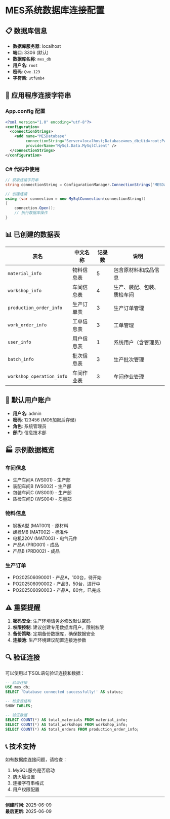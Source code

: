 # MES系统数据库连接配置

## 📋 数据库信息

- **数据库服务器**: localhost
- **端口**: 3306 (默认)
- **数据库名称**: `mes_db`
- **用户名**: `root`
- **密码**: `Qwe.123`
- **字符集**: `utf8mb4`

## 🔧 应用程序连接字符串

### App.config 配置
```xml
<?xml version="1.0" encoding="utf-8"?>
<configuration>
  <connectionStrings>
    <add name="MESDatabase" 
         connectionString="Server=localhost;Database=mes_db;Uid=root;Pwd=Qwe.123;Charset=utf8mb4;SslMode=none;" 
         providerName="MySql.Data.MySqlClient" />
  </connectionStrings>
</configuration>
```

### C# 代码中使用
```csharp
// 获取连接字符串
string connectionString = ConfigurationManager.ConnectionStrings["MESDatabase"].ConnectionString;

// 创建连接
using (var connection = new MySqlConnection(connectionString))
{
    connection.Open();
    // 执行数据库操作
}
```

## 📊 已创建的数据表

| 表名 | 中文名称 | 记录数 | 说明 |
|------|----------|--------|------|
| `material_info` | 物料信息表 | 5 | 包含原材料和成品信息 |
| `workshop_info` | 车间信息表 | 4 | 生产、装配、包装、质检车间 |
| `production_order_info` | 生产订单表 | 3 | 生产订单管理 |
| `work_order_info` | 工单信息表 | 3 | 工单管理 |
| `user_info` | 用户信息表 | 1 | 系统用户（含管理员） |
| `batch_info` | 批次信息表 | 3 | 生产批次管理 |
| `workshop_operation_info` | 车间作业表 | 3 | 车间作业管理 |

## 👤 默认用户账户

- **用户名**: admin
- **密码**: 123456 (MD5加密后存储)
- **角色**: 系统管理员
- **部门**: 信息技术部

## 🏭 示例数据概览

### 车间信息
- 生产车间A (WS001) - 生产部
- 装配车间B (WS002) - 生产部  
- 包装车间C (WS003) - 生产部
- 质检车间D (WS004) - 质量部

### 物料信息
- 钢板A型 (MAT001) - 原材料
- 螺栓M8 (MAT002) - 标准件
- 电机220V (MAT003) - 电气元件
- 产品A (PRD001) - 成品
- 产品B (PRD002) - 成品

### 生产订单
- PO202506090001 - 产品A，100台，待开始
- PO202506090002 - 产品B，50台，进行中
- PO202506090003 - 产品A，80台，已完成

## ⚠️ 重要提醒

1. **密码安全**: 生产环境请务必修改默认密码
2. **权限控制**: 建议创建专用数据库用户，限制权限
3. **备份策略**: 定期备份数据库，确保数据安全
4. **连接池**: 生产环境建议配置连接池参数

## 🔍 验证连接

可以使用以下SQL语句验证连接和数据：

```sql
-- 验证连接
USE mes_db;
SELECT 'Database connected successfully!' AS status;

-- 检查表结构
SHOW TABLES;

-- 验证数据
SELECT COUNT(*) AS total_materials FROM material_info;
SELECT COUNT(*) AS total_workshops FROM workshop_info;
SELECT COUNT(*) AS total_orders FROM production_order_info;
```

## 📞 技术支持

如有数据库连接问题，请检查：
1. MySQL服务是否启动
2. 防火墙设置
3. 连接字符串格式
4. 用户权限配置

---
**创建时间**: 2025-06-09  
**最后更新**: 2025-06-09
